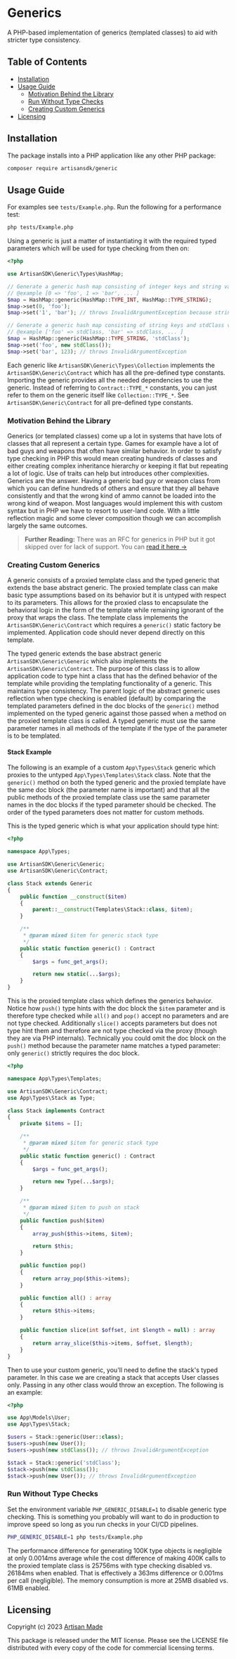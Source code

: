 # Generics

A PHP-based implementation of generics (templated classes) to aid with stricter type consistency.

## Table of Contents

- [Installation](#installation)
- [Usage Guide](#usage-guide)
    - [Motivation Behind the Library](#motivation-behind-the-library)
    - [Run Without Type Checks](#run-without-type-checks)
    - [Creating Custom Generics](#creating-custom-generics)
- [Licensing](#licensing)

## Installation

The package installs into a PHP application like any other PHP package:

```bash
composer require artisansdk/generic
```

## Usage Guide

For examples see `tests/Example.php`. Run the following for a performance test:

```bash
php tests/Example.php
```

Using a generic is just a matter of instantiating it with the required typed
parameters which will be used for type checking from then on:

```php
<?php

use ArtisanSDK\Generic\Types\HashMap;

// Generate a generic hash map consisting of integer keys and string values
// @example [0 => 'foo', 1 => 'bar', ... ]
$map = HashMap::generic(HashMap::TYPE_INT, HashMap::TYPE_STRING);
$map->set(0, 'foo');
$map->set('1', 'bar'); // throws InvalidArgumentException because string is first parameter

// Generate a generic hash map consisting of string keys and stdClass values
// @example ['foo' => stdClass, 'bar' => stdClass, ... ]
$map = HashMap::generic(HashMap::TYPE_STRING, 'stdClass');
$map->set('foo', new stdClass());
$map->set('bar', 123); // throws InvalidArgumentException
```

Each generic like `ArtisanSDK\Generic\Types\Collection` implements the `ArtisanSDK\Generic\Contract` which has all the pre-defined type constants.
Importing the generic provides all the needed dependencies to use the generic.
Instead of referring to `Contract::TYPE_*` constants, you can just refer to them
on the generic itself like `Collection::TYPE_*`. See `ArtisanSDK\Generic\Contract`
for all pre-defined type constants.

### Motivation Behind the Library

Generics (or templated classes) come up a lot in systems that have lots of classes
that all represent a certain type. Games for example have a lot of bad guys and
weapons that often have similar behavior. In order to satisfy type checking in PHP
this would mean creating hundreds of classes and either creating complex inheritance
hierarchy or keeping it flat but repeating a lot of logic. Use of traits can help
but introduces other complexities. Generics are the answer. Having a generic bad
guy or weapon class from which you can define hundreds of others and ensure that
they all behave consistently and that the wrong kind of ammo cannot be loaded into
the wrong kind of weapon. Most languages would implement this with custom syntax
but in PHP we have to resort to user-land code. With a little reflection magic
and some clever composition though we can accomplish largely the same outcomes.

> **Further Reading:** There was an RFC for generics in PHP but it got skipped
over for lack of support. You can [read it here &rarr;](https://wiki.php.net/rfc/generics)

### Creating Custom Generics

A generic consists of a proxied template class and the typed generic that extends
the base abstract generic. The proxied template class can make basic type assumptions
based on its behavior but it is untyped with respect to its parameters. This allows
for the proxied class to encapsulate the behavioral logic in the form of the template
while remaining ignorant of the proxy that wraps the class. The template class implements
the `ArtisanSDK\Generic\Contract` which requires a `generic()` static factory
be implemented. Application code should never depend directly on this template.

The typed generic extends the base abstract generic `ArtisanSDK\Generic\Generic`
which also implements the `ArtisanSDK\Generic\Contract`. The purpose of this class
is to allow application code to type hint a class that has the defined behavior
of the template while providing the templating functionality of a generic. This
maintains type consistency. The parent logic of the abstract generic uses reflection
when type checking is enabled (default) by comparing the templated parameters defined
in the doc blocks of the `generic()` method implemented on the typed generic against
those passed when a method on the proxied template class is called. A typed generic
must use the same parameter names in all methods of the template if the type of the
parameter is to be templated.

#### Stack Example

The following is an example of a custom `App\Types\Stack` generic which proxies
to the untyped `App\Types\Templates\Stack` class. Note that the `generic()` method on
both the typed generic and the proxied template have the same doc block (the
parameter name is important) and that all the public methods of the proxied
template class use the same parameter names in the doc blocks if the typed parameter
should be checked. The order of the typed parameters does not matter for custom
methods.

This is the typed generic which is what your application should type hint:

```php
<?php

namespace App\Types;

use ArtisanSDK\Generic\Generic;
use ArtisanSDK\Generic\Contract;

class Stack extends Generic
{
    public function __construct($item)
    {
        parent::__construct(Templates\Stack::class, $item);
    }

    /**
     * @param mixed $item for generic stack type
     */
    public static function generic() : Contract
    {
        $args = func_get_args();

        return new static(...$args);
    }
}
```

This is the proxied template class which defines the generics behavior. Notice
how `push()` type hints with the doc block the `$item` parameter and is therefore
type checked while `all()` and `pop()` accept no parameters and are not type checked.
Additionally `slice()` accepts parameters but does not type hint them and therefore
are not type checked via the proxy (though they are via PHP internals). Technically
you could omit the doc block on the `push()` method because the parameter name
matches a typed parameter: only `generic()` strictly requires the doc block.

```php
<?php

namespace App\Types\Templates;

use ArtisanSDK\Generic\Contract;
use App\Types\Stack as Type;

class Stack implements Contract
{
    private $items = [];

    /**
     * @param mixed $item for generic stack type
     */
    public static function generic() : Contract
    {
        $args = func_get_args();

        return new Type(...$args);
    }

    /**
     * @param mixed $item to push on stack
     */
    public function push($item)
    {
        array_push($this->items, $item);

        return $this;
    }

    public function pop()
    {
        return array_pop($this->items);
    }

    public function all() : array
    {
        return $this->items;
    }

    public function slice(int $offset, int $length = null) : array
    {
        return array_slice($this->items, $offset, $length);
    }
}
```

Then to use your custom generic, you'll need to define the stack's typed parameter.
In this case we are creating a stack that accepts User classes only. Passing in
any other class would throw an exception. The following is an example:

```php
<?php

use App\Models\User;
use App\Types\Stack;

$users = Stack::generic(User::class);
$users->push(new User());
$users->push(new stdClass()); // throws InvalidArgumentException

$stack = Stack::generic('stdClass');
$stack->push(new stdClass());
$stack->push(new User()); // throws InvalidArgumentException
```

### Run Without Type Checks

Set the environment variable `PHP_GENERIC_DISABLE=1` to disable generic type
checking. This is something you probably will want to do in production to improve
speed so long as you run checks in your CI/CD pipelines.

```bash
PHP_GENERIC_DISABLE=1 php tests/Example.php
```

The performance difference for generating 100K type objects is negligible at only
0.0014ms average while the cost difference of making 400K calls to the proxied
template class is 25756ms with type checking disabled vs. 26184ms when enabled.
That is effectively a 363ms difference or 0.001ms per call (negligible).
The memory consumption is more at 25MB disabled vs. 61MB enabled.

## Licensing

Copyright (c) 2023 [Artisan Made](https://artisanmade.io)

This package is released under the MIT license. Please see the LICENSE file
distributed with every copy of the code for commercial licensing terms.
